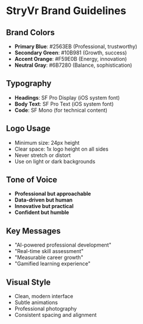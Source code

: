 # StryVr Brand Guidelines

## Brand Colors
- **Primary Blue**: #2563EB (Professional, trustworthy)
- **Secondary Green**: #10B981 (Growth, success)
- **Accent Orange**: #F59E0B (Energy, innovation)
- **Neutral Gray**: #6B7280 (Balance, sophistication)

## Typography
- **Headings**: SF Pro Display (iOS system font)
- **Body Text**: SF Pro Text (iOS system font)
- **Code**: SF Mono (for technical content)

## Logo Usage
- Minimum size: 24px height
- Clear space: 1x logo height on all sides
- Never stretch or distort
- Use on light or dark backgrounds

## Tone of Voice
- **Professional but approachable**
- **Data-driven but human**
- **Innovative but practical**
- **Confident but humble**

## Key Messages
- "AI-powered professional development"
- "Real-time skill assessment"
- "Measurable career growth"
- "Gamified learning experience"

## Visual Style
- Clean, modern interface
- Subtle animations
- Professional photography
- Consistent spacing and alignment
